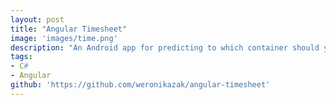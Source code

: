 ```yaml
---
layout: post
title: "Angular Timesheet"
image: 'images/time.png'
description: "An Android app for predicting to which container should you throw a particular item."
tags:
- C#
- Angular
github: 'https://github.com/weronikazak/angular-timesheet'
---
```

